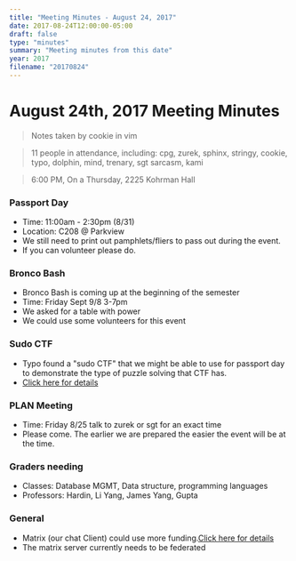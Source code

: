 ```yaml
---
title: "Meeting Minutes - August 24, 2017"
date: 2017-08-24T12:00:00-05:00
draft: false
type: "minutes"
summary: "Meeting minutes from this date"
year: 2017
filename: "20170824"
---
```


# August 24th, 2017 Meeting Minutes
> Notes taken by cookie in vim

> 11 people in attendance, including: cpg, zurek, sphinx, stringy, cookie, typo, dolphin, mind, trenary, sgt sarcasm, kami 

> 6:00 PM, On a Thursday, 2225 Kohrman Hall

### Passport Day

- Time: 11:00am - 2:30pm (8/31)
- Location: C208 @ Parkview
- We still need to print out pamphlets/fliers to pass out during the event.
- If you can volunteer please do.

### Bronco Bash

- Bronco Bash is coming up at the beginning of the semester
- Time: Friday Sept 9/8 3-7pm
- We asked for a table with power
- We could use some volunteers for this event

### Sudo CTF

- Typo found a "sudo CTF" that we might be able to use for passport day to demonstrate the type of puzzle solving that CTF has.
- [Click here for details](https://goo.gl/N2UGwP)
  

### PLAN Meeting

- Time: Friday 8/25 talk to zurek or sgt for an exact time
- Please come. The earlier we are prepared the easier the event will be at the time.

### Graders needing

- Classes: Database MGMT, Data structure, programming languages 
- Professors: Hardin, Li Yang, James Yang, Gupta

### General

- Matrix (our chat Client) could use more funding.[Click here for details](https://www.patreon.com/matrixdotorg)
- The matrix server currently needs to be federated
